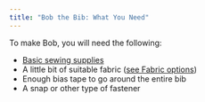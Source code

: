 ```yaml
---
title: "Bob the Bib: What You Need"
---
```


To make Bob, you will need the following:

- [Basic sewing supplies](/docs/sewing/basic-sewing-supplies)
- A little bit of suitable fabric ([see Fabric options](/docs/designs/aaron/fabric))
- Enough bias tape to go around the entire bib
- A snap or other type of fastener
